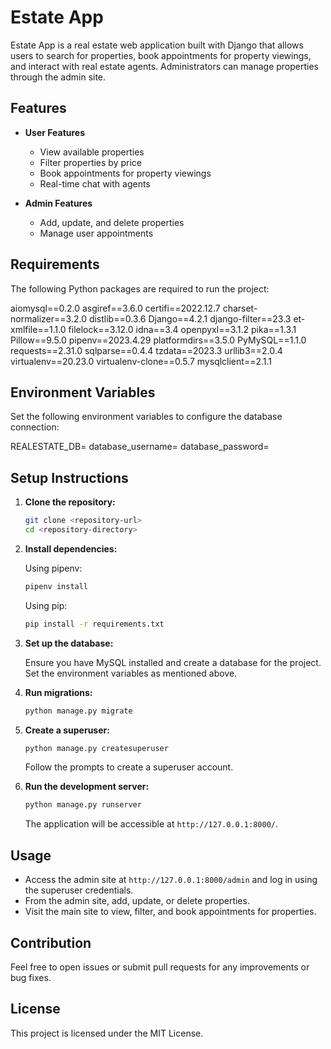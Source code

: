 # Estate App

Estate App is a real estate web application built with Django that allows users to search for properties, book appointments for property viewings, and interact with real estate agents. Administrators can manage properties through the admin site.

## Features

- **User Features**
  - View available properties
  - Filter properties by price
  - Book appointments for property viewings
  - Real-time chat with agents

- **Admin Features**
  - Add, update, and delete properties
  - Manage user appointments

## Requirements

The following Python packages are required to run the project:

aiomysql==0.2.0
asgiref==3.6.0
certifi==2022.12.7
charset-normalizer==3.2.0
distlib==0.3.6
Django==4.2.1
django-filter==23.3
et-xmlfile==1.1.0
filelock==3.12.0
idna==3.4
openpyxl==3.1.2
pika==1.3.1
Pillow==9.5.0
pipenv==2023.4.29
platformdirs==3.5.0
PyMySQL==1.1.0
requests==2.31.0
sqlparse==0.4.4
tzdata==2023.3
urllib3==2.0.4
virtualenv==20.23.0
virtualenv-clone==0.5.7
mysqlclient==2.1.1


## Environment Variables

Set the following environment variables to configure the database connection:

REALESTATE_DB=<your-database-name>
database_username=<your-database-username>
database_password=<your-database-password>


## Setup Instructions

1. **Clone the repository:**

    ```bash
    git clone <repository-url>
    cd <repository-directory>
    ```

2. **Install dependencies:**

    Using pipenv:

    ```bash
    pipenv install
    ```

    Using pip:

    ```bash
    pip install -r requirements.txt
    ```

3. **Set up the database:**

    Ensure you have MySQL installed and create a database for the project. Set the environment variables as mentioned above.

4. **Run migrations:**

    ```bash
    python manage.py migrate
    ```

5. **Create a superuser:**

    ```bash
    python manage.py createsuperuser
    ```

    Follow the prompts to create a superuser account.

6. **Run the development server:**

    ```bash
    python manage.py runserver
    ```

    The application will be accessible at `http://127.0.0.1:8000/`.

## Usage

- Access the admin site at `http://127.0.0.1:8000/admin` and log in using the superuser credentials.
- From the admin site, add, update, or delete properties.
- Visit the main site to view, filter, and book appointments for properties.

## Contribution

Feel free to open issues or submit pull requests for any improvements or bug fixes.

## License

This project is licensed under the MIT License.


